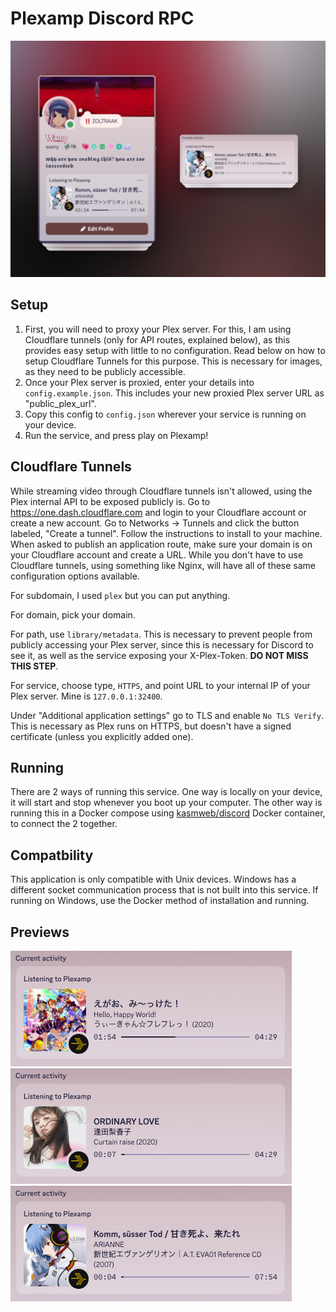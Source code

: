 # Plexamp Discord RPC

![full_preview](/previews/full_preview.png)

## Setup

1. First, you will need to proxy your Plex server. For this, I am using Cloudflare tunnels (only for API routes, explained below), as this provides easy setup with little to no configuration. Read below on how to setup Cloudflare Tunnels for this purpose. This is necessary for images, as they need to be publicly accessible.
2. Once your Plex server is proxied, enter your details into `config.example.json`. This includes your new proxied Plex server URL as "public_plex_url".
3. Copy this config to `config.json` wherever your service is running on your device.
4. Run the service, and press play on Plexamp!

## Cloudflare Tunnels

While streaming video through Cloudflare tunnels isn't allowed, using the Plex internal API to be exposed publicly is. Go to https://one.dash.cloudflare.com and login to your Cloudflare account or create a new account. Go to Networks -> Tunnels and click the button labeled, "Create a tunnel". Follow the instructions to install to your machine. When asked to publish an application route, make sure your domain is on your Cloudflare account and create a URL. While you don't have to use Cloudflare tunnels, using something like Nginx, will have all of these same configuration options available.

For subdomain, I used `plex` but you can put anything.

For domain, pick your domain.

For path, use `library/metadata`. This is necessary to prevent people from publicly accessing your Plex server, since this is necessary for Discord to see it, as well as the service exposing your X-Plex-Token. __DO NOT MISS THIS STEP__.

For service, choose type, `HTTPS`, and point URL to your internal IP of your Plex server. Mine is `127.0.0.1:32400`.

Under "Additional application settings" go to TLS and enable `No TLS Verify`. This is necessary as Plex runs on HTTPS, but doesn't have a signed certificate (unless you explicitly added one).

## Running

There are 2 ways of running this service. One way is locally on your device, it will start and stop whenever you boot up your computer. The other way is running this in a Docker compose using [kasmweb/discord](https://hub.docker.com/r/kasmweb/discord) Docker container, to connect the 2 together.


## Compatbility

This application is only compatible with Unix devices. Windows has a different socket communication process that is not built into this service. If running on Windows, use the Docker method of installation and running.

## Previews

![preview_1](/previews/preview_1.png)
![preview_2](/previews/preview_2.png)
![preview_3](/previews/preview_3.png)


